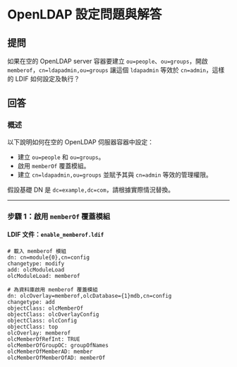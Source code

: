# OpenLDAP 設定問題與解答

## 提問
如果在空的 OpenLDAP server 容器要建立 `ou=people`、`ou=groups`，開啟 `memberof`，`cn=ldapadmin,ou=groups` 讓這個 `ldapadmin` 等效於 `cn=admin`，這樣的 LDIF 如何設定及執行？

## 回答

### 概述
以下說明如何在空的 OpenLDAP 伺服器容器中設定：
- 建立 `ou=people` 和 `ou=groups`。
- 啟用 `memberOf` 覆蓋模組。
- 建立 `cn=ldapadmin,ou=groups` 並賦予其與 `cn=admin` 等效的管理權限。

假設基礎 DN 是 `dc=example,dc=com`，請根據實際情況替換。

---

### 步驟 1：啟用 `memberOf` 覆蓋模組

#### LDIF 文件：`enable_memberof.ldif`
```ldif
# 載入 memberof 模組
dn: cn=module{0},cn=config
changetype: modify
add: olcModuleLoad
olcModuleLoad: memberof

# 為資料庫啟用 memberof 覆蓋模組
dn: olcOverlay=memberof,olcDatabase={1}mdb,cn=config
changetype: add
objectClass: olcMemberOf
objectClass: olcOverlayConfig
objectClass: olcConfig
objectClass: top
olcOverlay: memberof
olcMemberOfRefInt: TRUE
olcMemberOfGroupOC: groupOfNames
olcMemberOfMemberAD: member
olcMemberOfMemberOfAD: memberOf
